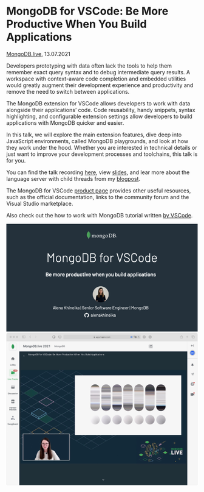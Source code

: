 # MongoDB for VSCode: Be More Productive When You Build Applications

[MongoDB.live](https://mongodb.live), 13.07.2021

Developers prototyping with data often lack the tools to help them remember exact query syntax and to debug intermediate query results. A workspace with context-aware code completion and embedded utilities would greatly augment their development experience and productivity and remove the need to switch between applications.

The MongoDB extension for VSCode allows developers to work with data alongside their applications’ code. Code reusability, handy snippets, syntax highlighting, and configurable extension settings allow developers to build applications with MongoDB quicker and easier.

In this talk, we will explore the main extension features, dive deep into JavaScript environments, called MongoDB playgrounds, and look at how they work under the hood. Whether you are interested in technical details or just want to improve your development processes and toolchains, this talk is for you.

You can find the talk recording [here](https://www.youtube.com/watch?v=gvcOYitD8Pw), view [slides](https://slides.com/alenakhineika/vscode), and lear more about the language server with child threads from my [blogpost](https://medium.com/dailyjs/the-language-server-with-child-threads-38ae915f4910).

The MongoDB for VSCode [product page](https://www.mongodb.com/products/vs-code) provides other useful resources, such as the official documentation, links to the community forum and the Visual Studio marketplace.

Also check out the how to work with MongoDB tutorial written [by VSCode](https://code.visualstudio.com/docs/azure/mongodb).

<img src="./slide-001.png" alt="The first slide from my talk" width="600"/>

<img src="./hopin.png" alt="A screenshot from the hopin streaming" width="600"/>
